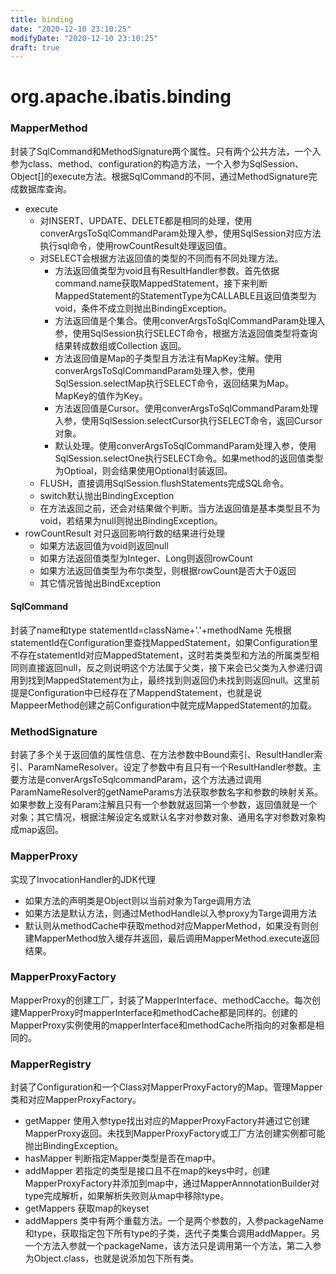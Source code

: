 ```yaml
---
title: binding
date: "2020-12-10 23:10:25"
modifyDate: "2020-12-10 23:10:25"
draft: true
---
```

# org.apache.ibatis.binding

### MapperMethod
封装了SqlCommand和MethodSignature两个属性。只有两个公共方法，一个入参为class、method、configuration的构造方法，一个入参为SqlSession、Object[]的execute方法。根据SqlCommand的不同，通过MethodSignature完成数据库查询。
-   execute
    -   对INSERT、UPDATE、DELETE都是相同的处理，使用converArgsToSqlCommandParam处理入参，使用SqlSession对应方法执行sql命令，使用rowCountResult处理返回值。 
    -   对SELECT会根据方法返回值的类型的不同而有不同处理方法。
        -   方法返回值类型为void且有ResultHandler参数。首先依据command.name获取MappedStatement，接下来判断MappedStatement的StatementType为CALLABLE且返回值类型为void，条件不成立则抛出BindingException。
        -   方法返回值是个集合。使用converArgsToSqlCommandParam处理入参，使用SqlSession执行SELECT命令，根据方法返回值类型将查询结果转成数组或Collection
返回。
        -   方法返回值是Map的子类型且方法注有MapKey注解。使用converArgsToSqlCommandParam处理入参，使用SqlSession.selectMap执行SELECT命令，返回结果为Map。MapKey的值作为Key。
        -   方法返回值是Cursor。使用converArgsToSqlCommandParam处理入参，使用SqlSession.selectCursor执行SELECT命令，返回Cursor对象。
        -   默认处理。使用converArgsToSqlCommandParam处理入参，使用SqlSession.selectOne执行SELECT命令。如果method的返回值类型为Optioal，则会结果使用Optional封装返回。
    -   FLUSH，直接调用SqlSession.flushStatements完成SQL命令。
    -   switch默认抛出BindingException
    -   在方法返回之前，还会对结果做个判断。当方法返回值是基本类型且不为void，若结果为null则抛出BindingException。
-   rowCountResult
    对只返回影响行数的结果进行处理
    -   如果方法返回值为void则返回null
    -   如果方法返回值类型为Integer、Long则返回rowCount
    -   如果方法返回值类型为布尔类型，则根据rowCount是否大于0返回
    -   其它情况皆抛出BindException
#### SqlCommand
封装了name和type
statementId=className+'.'+methodName
先根据statementId在Configuration里查找MappedStatement，如果Configuration里不存在statementId对应MappedStatement，这时若类类型和方法的所属类型相同则直接返回null，反之则说明这个方法属于父类，接下来会已父类为入参递归调用到找到MappedStatement为止，最终找到则返回仍未找到则返回null。这里前提是Configuration中已经存在了MappendStatement，也就是说MappeerMethod创建之前Configuration中就完成MappedStatement的加载。
### MethodSignature
封装了多个关于返回值的属性信息、在方法参数中Bound索引、ResultHandler索引、ParamNameResolver。设定了参数中有且只有一个ResultHandler参数。主要方法是converArgsToSqlcommandParam，这个方法通过调用ParamNameResolver的getNameParams方法获取参数名字和参数的映射关系。如果参数上没有Param注解且只有一个参数就返回第一个参数，返回值就是一个对象；其它情况，根据注解设定名或默认名字对参数对象、通用名字对参数对象构成map返回。
### MapperProxy
实现了InvocationHandler的JDK代理
-   如果方法的声明类是Object则以当前对象为Targe调用方法
-   如果方法是默认方法，则通过MethodHandle以入参proxy为Targe调用方法
-   默认则从methodCache中获取method对应MapperMethod，如果没有则创建MapperMethod放入缓存并返回，最后调用MapperMethod.execute返回结果。
### MapperProxyFactory
MapperProxy的创建工厂，封装了MapperInterface、methodCacche。每次创建MapperProxy时mapperInterface和methodCache都是同样的。创建的MapperProxy实例使用的mapperInterface和methodCache所指向的对象都是相同的。
### MapperRegistry
封装了Configuration和一个Class对MapperProxyFactory的Map。管理Mapper类和对应MapperProxyFactory。
-   getMapper
    使用入参type找出对应的MapperProxyFactory并通过它创建MapperProxy返回。未找到MapperProxyFactory或工厂方法创建实例都可能抛出BindingException。
-   hasMapper
    判断指定Mapper类型是否在map中。
-   addMapper
    若指定的类型是接口且不在map的keys中时，创建MapperProxyFactory并添加到map中，通过MapperAnnnotationBuilder对type完成解析，如果解析失败则从map中移除type。
-   getMappers
    获取map的keyset
-   addMappers
    类中有两个重载方法。一个是两个参数的，入参packageName和type，获取指定包下所有type的子类，迭代子类集合调用addMapper。另一个方法入参就一个packageName，该方法只是调用第一个方法，第二入参为Object.class，也就是说添加包下所有类。

